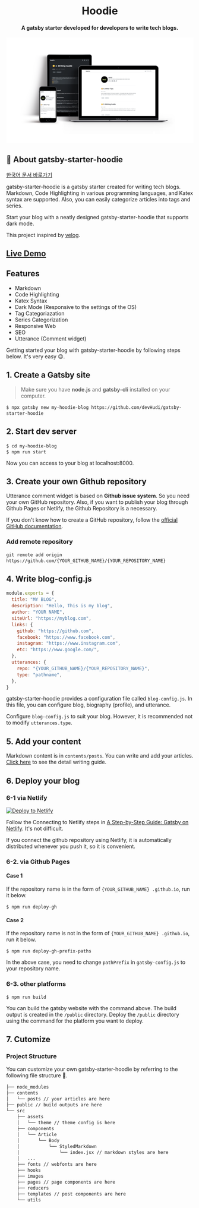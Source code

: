 <h1 align="center">
    Hoodie
</h1>

<h4 align="center">
  A gatsby starter developed for developers to write tech blogs.
</h4>

![](mockup.png)

## 🚀 About gatsby-starter-hoodie

[한국어 문서 바로가기](https://github.com/devHudi/gatsby-starter-hoodie/blob/develop/README-kr.md)

gatsby-starter-hoodie is a gatsby starter created for writing tech blogs. Markdown, Code Highlighting in various programming languages, and Katex syntax are supported. Also, you can easily categorize articles into tags and series.

Start your blog with a neatly designed gatsby-starter-hoodie that supports dark mode.

This project inspired by [velog](https://velog.io).

## [Live Demo](https://devHudi.github.io/gatsby-starter-hoodie)

## Features

- Markdown
- Code Highlighting
- Katex Syntax
- Dark Mode (Responsive to the settings of the OS)
- Tag Categoriazation
- Series Categorization
- Responsive Web
- SEO
- Utterance (Comment widget)

Getting started your blog with gatsby-starter-hoodie by following steps below. It's very easy 😉.

## 1. Create a Gatsby site

> Make sure you have **node.js** and **gatsby-cli** installed on your computer.

```
$ npx gatsby new my-hoodie-blog https://github.com/devHudi/gatsby-starter-hoodie
```

## 2. Start dev server

```
$ cd my-hoodie-blog
$ npm run start
```

Now you can access to your blog at localhost:8000.

## 3. Create your own Github repository

Utterance comment widget is based on **Github issue system**. So you need your own GitHub repository. Also, if you want to publish your blog through Github Pages or Netlify, the Github Repository is a necessary.

If you don't know how to create a GitHub repository, follow the [official GitHub documentation](https://docs.github.com/en/github/getting-started-with-github/create-a-repo).

### Add remote repository

```
git remote add origin https://github.com/{YOUR_GITHUB_NAME}/{YOUR_REPOSITORY_NAME}
```

## 4. Write blog-config.js

```javascript
module.exports = {
  title: "MY BLOG",
  description: "Hello, This is my blog",
  author: "YOUR NAME",
  siteUrl: "https://myblog.com",
  links: {
    github: "https://github.com",
    facebook: "https://www.facebook.com",
    instagram: "https://www.instagram.com",
    etc: "https://www.google.com/",
  },
  utterances: {
    repo: "{YOUR_GITHUB_NAME}/{YOUR_REPOSITORY_NAME}",
    type: "pathname",
  },
}
```

gatsby-starter-hoodie provides a configuration file called `blog-config.js`. In this file, you can configure blog, biography (profile), and utterance.

Configure `blog-config.js` to suit your blog. However, it is recommended not to modify `utterances.type`.

## 5. Add your content

Markdown content is in `contents/posts`. You can write and add your articles. [Click here](https://devHudi.github.io/gatsby-starter-hoodie/writing-guide) to see the detail writing guide.

## 6. Deploy your blog

### 6-1 via Netlify

<a href="https://app.netlify.com/start/deploy?repository=https://github.com/alxshelepenok/gatsby-starter-lumen" target="_blank"><img src="https://www.netlify.com/img/deploy/button.svg" alt="Deploy to Netlify"></a>

Follow the Connecting to Netlify steps in [A Step-by-Step Guide: Gatsby on Netlify](https://www.netlify.com/blog/2016/02/24/a-step-by-step-guide-gatsby-on-netlify/). It's not difficult.

If you connect the github repository using Netlify, it is automatically distributed whenever you push it, so it is convenient.

### 6-2. via Github Pages

#### Case 1

If the repository name is in the form of `{YOUR_GITHUB_NAME} .github.io`, run it below.

```
$ npm run deploy-gh
```

#### Case 2

If the repository name is not in the form of `{YOUR_GITHUB_NAME} .github.io`, run it below.

```
$ npm run deploy-gh-prefix-paths
```

In the above case, you need to change `pathPrefix` in `gatsby-config.js` to your repository name.

### 6-3. other platforms

```
$ npm run build
```

You can build the gatsby website with the command above. The build output is created in the `/public` directory. Deploy the `/public` directory using the command for the platform you want to deploy.

## 7. Cutomize

### Project Structure

You can customize your own gatsby-starter-hoodie by referring to the following file structure 🙊.

```
├── node_modules
├── contents
│   └── posts // your articles are here
├── public // build outputs are here
└── src
    ├── assets
    │   └── theme // theme config is here
    ├── components
    │   └── Article
    │       └── Body
    │           └── StyledMarkdown
    │               └── index.jsx // markdown styles are here
    │   ...
    ├── fonts // webfonts are here
    ├── hooks
    ├── images
    ├── pages // page components are here
    ├── reducers
    ├── templates // post components are here
    └── utils
```
